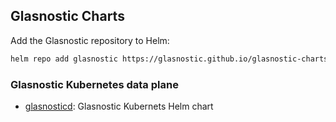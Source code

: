 ## Glasnostic Charts

Add the Glasnostic repository to Helm:

```sh
helm repo add glasnostic https://glasnostic.github.io/glasnostic-charts
```

### Glasnostic Kubernetes data plane

* [glasnosticd](stable/glasnosticd): Glasnostic Kubernets Helm chart

